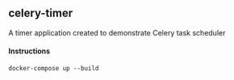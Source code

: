## celery-timer

A timer application created to demonstrate Celery task scheduler

#### Instructions

```
docker-compose up --build
```
